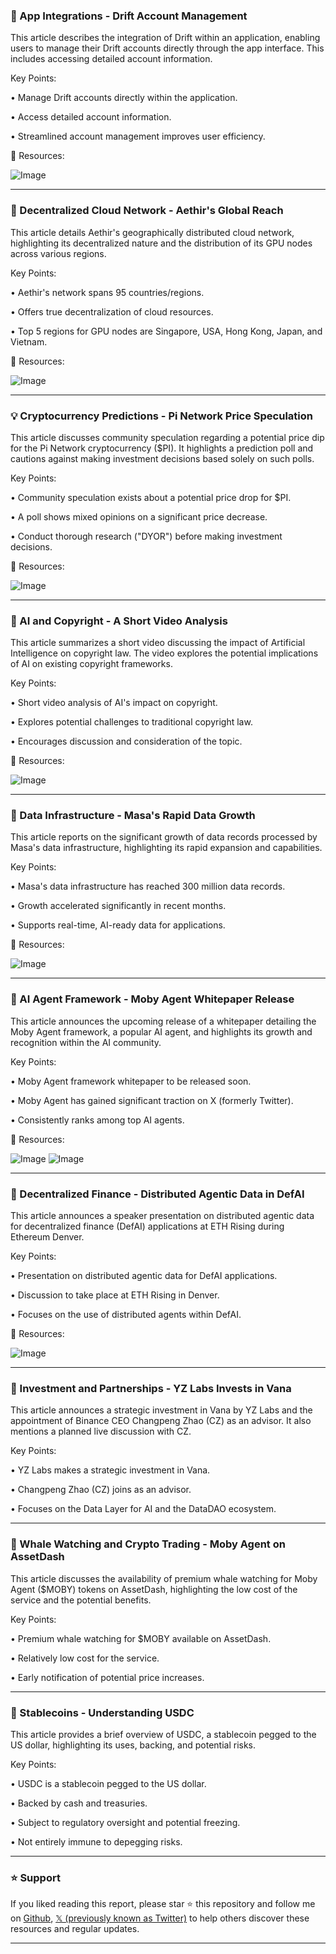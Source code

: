 ### 🤖 App Integrations - Drift Account Management

This article describes the integration of Drift within an application, enabling users to manage their Drift accounts directly through the app interface.  This includes accessing detailed account information.

Key Points:

• Manage Drift accounts directly within the application.


• Access detailed account information.


• Streamlined account management improves user efficiency.


🔗 Resources:

![Image](https://pbs.twimg.com/media/GknOJTpXUAADpgp?format=jpg&name=small)


---

### 🤖 Decentralized Cloud Network - Aethir's Global Reach

This article details Aethir's geographically distributed cloud network, highlighting its decentralized nature and the distribution of its GPU nodes across various regions.

Key Points:

• Aethir's network spans 95 countries/regions.


• Offers true decentralization of cloud resources.


• Top 5 regions for GPU nodes are Singapore, USA, Hong Kong, Japan, and Vietnam.


🔗 Resources:

![Image](https://pbs.twimg.com/ext_tw_video_thumb/1894230619833438208/pu/img/A9Gx6-B1ypoacGzb.jpg)


---

### 💡 Cryptocurrency Predictions - Pi Network Price Speculation

This article discusses community speculation regarding a potential price dip for the Pi Network cryptocurrency ($PI).  It highlights a prediction poll and cautions against making investment decisions based solely on such polls.

Key Points:

• Community speculation exists about a potential price drop for $PI.


•  A poll shows mixed opinions on a significant price decrease.


•  Conduct thorough research ("DYOR") before making investment decisions.


🔗 Resources:

![Image](https://pbs.twimg.com/media/GkmSCMwbkAA8hsb?format=jpg&name=small)


---

### 🤖 AI and Copyright - A Short Video Analysis

This article summarizes a short video discussing the impact of Artificial Intelligence on copyright law. The video explores the potential implications of AI on existing copyright frameworks.

Key Points:

•  Short video analysis of AI's impact on copyright.


•  Explores potential challenges to traditional copyright law.


•  Encourages discussion and consideration of the topic.


🔗 Resources:

![Image](https://pbs.twimg.com/ext_tw_video_thumb/1894200561601282048/pu/img/WGOl7n6K8gT_3lwM.jpg)


---

### 🚀 Data Infrastructure - Masa's Rapid Data Growth

This article reports on the significant growth of data records processed by Masa's data infrastructure, highlighting its rapid expansion and capabilities.

Key Points:

• Masa's data infrastructure has reached 300 million data records.


•  Growth accelerated significantly in recent months.


•  Supports real-time, AI-ready data for applications.


🔗 Resources:

![Image](https://pbs.twimg.com/ext_tw_video_thumb/1894203951832039424/pu/img/DEX-fGZ5qjQZLKCP.jpg)


---

### 🚀 AI Agent Framework - Moby Agent Whitepaper Release

This article announces the upcoming release of a whitepaper detailing the Moby Agent framework, a popular AI agent, and highlights its growth and recognition within the AI community.

Key Points:

•  Moby Agent framework whitepaper to be released soon.


•  Moby Agent has gained significant traction on X (formerly Twitter).


•  Consistently ranks among top AI agents.


🔗 Resources:

![Image](https://pbs.twimg.com/media/GklJ5N9WEAAj2SV?format=jpg&name=small)
![Image](https://pbs.twimg.com/media/GkksdtRWEAANpns?format=jpg&name=240x240)


---

### 🤖 Decentralized Finance - Distributed Agentic Data in DefAI

This article announces a speaker presentation on distributed agentic data for decentralized finance (DefAI) applications at ETH Rising during Ethereum Denver.

Key Points:

•  Presentation on distributed agentic data for DefAI applications.


•  Discussion to take place at ETH Rising in Denver.


•  Focuses on the use of distributed agents within DefAI.


🔗 Resources:

![Image](https://pbs.twimg.com/media/GklW3TlbkAEOnKX?format=jpg&name=small)


---

### 🚀 Investment and Partnerships - YZ Labs Invests in Vana

This article announces a strategic investment in Vana by YZ Labs and the appointment of Binance CEO Changpeng Zhao (CZ) as an advisor.  It also mentions a planned live discussion with CZ.

Key Points:

• YZ Labs makes a strategic investment in Vana.


• Changpeng Zhao (CZ) joins as an advisor.


• Focuses on the Data Layer for AI and the DataDAO ecosystem.


---

### 🚀  Whale Watching and Crypto Trading - Moby Agent on AssetDash

This article discusses the availability of premium whale watching for Moby Agent ($MOBY) tokens on AssetDash, highlighting the low cost of the service and the potential benefits.

Key Points:

• Premium whale watching for $MOBY available on AssetDash.


• Relatively low cost for the service.


•  Early notification of potential price increases.


---

### 🤖 Stablecoins - Understanding USDC

This article provides a brief overview of USDC, a stablecoin pegged to the US dollar, highlighting its uses, backing, and potential risks.

Key Points:

• USDC is a stablecoin pegged to the US dollar.


•  Backed by cash and treasuries.


•  Subject to regulatory oversight and potential freezing.


•  Not entirely immune to depegging risks.


---

### ⭐️ Support

If you liked reading this report, please star ⭐️ this repository and follow me on [Github](https://github.com/Drix10), [𝕏 (previously known as Twitter)](https://x.com/DRIX_10_) to help others discover these resources and regular updates.

---